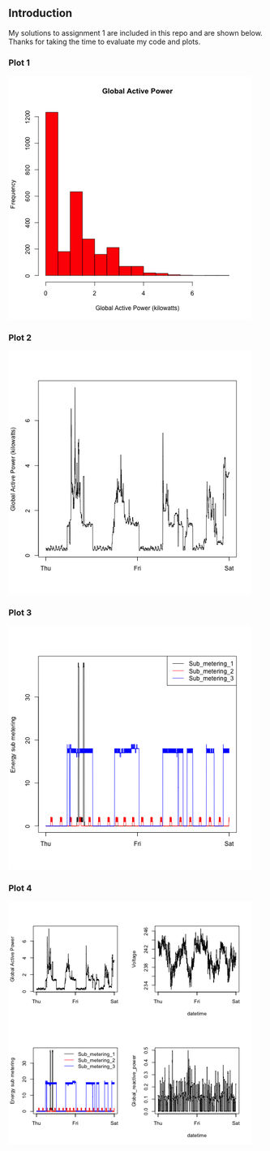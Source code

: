 ## Introduction

My solutions to assignment 1 are included in this repo and are shown below.  Thanks
for taking the time to evaluate my code and plots.


### Plot 1


![plot of plot1.png](plot1.png) 


### Plot 2

![plot of plot2.png](plot2.png) 


### Plot 3

![plot of plot3.png](plot3.png) 


### Plot 4

![plot of plot4.png](plot4.png) 

